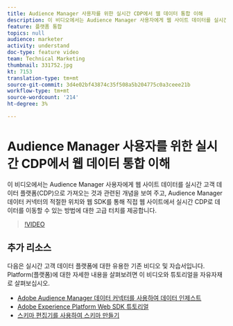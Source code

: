 ```yaml
---
title: Audience Manager 사용자를 위한 실시간 CDP에서 웹 데이터 통합 이해
description: 이 비디오에서는 Audience Manager 사용자에게 웹 사이트 데이터를 실시간 고객 데이터 플랫폼(CDP)으로 가져오는 것과 관련된 개념을 보여 주고, Audience Manager 데이터 커넥터의 적절한 위치와 웹 SDK를 통해 직접 웹 사이트에서 실시간 CDP로 데이터를 이동할 수 있는 방법에 대한 고급 터치를 제공합니다.
feature: 플랫폼 통합
topics: null
audience: marketer
activity: understand
doc-type: feature video
team: Technical Marketing
thumbnail: 331752.jpg
kt: 7153
translation-type: tm+mt
source-git-commit: 3d4e02bf43874c35f508a5b204775c0a3ceee21b
workflow-type: tm+mt
source-wordcount: '214'
ht-degree: 3%

---
```



# Audience Manager 사용자를 위한 실시간 CDP에서 웹 데이터 통합 이해

이 비디오에서는 Audience Manager 사용자에게 웹 사이트 데이터를 실시간 고객 데이터 플랫폼(CDP)으로 가져오는 것과 관련된 개념을 보여 주고, Audience Manager 데이터 커넥터의 적절한 위치와 웹 SDK를 통해 직접 웹 사이트에서 실시간 CDP로 데이터를 이동할 수 있는 방법에 대한 고급 터치를 제공합니다.

>[!VIDEO](https://video.tv.adobe.com/v/331752/?quality=12&learn=on)

## 추가 리소스

다음은 실시간 고객 데이터 플랫폼에 대한 유용한 기존 비디오 및 자습서입니다. Platform(플랫폼)에 대한 자세한 내용을 살펴보려면 이 비디오와 튜토리얼을 자유자재로 살펴보십시오.

* [Adobe Audience Manager 데이터 커넥터를 사용하여 데이터 인제스트](https://experienceleague.adobe.com/docs/platform-learn/tutorials/sources/ingest-data-from-aam.html?lang=en#sources)
* [Adobe Experience Platform Web SDK 튜토리얼](https://experienceleague.adobe.com/docs/web-sdk-learn/tutorials/overview.html?lang=en)
* [스키마 편집기를 사용하여 스키마 만들기](https://experienceleague.adobe.com/docs/experience-platform/xdm/tutorials/create-schema-ui.html?lang=en#getting-started)
